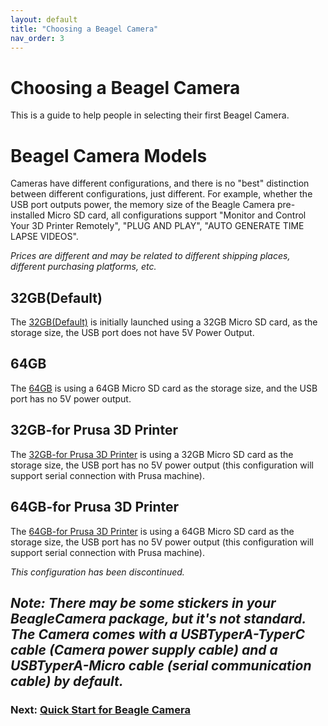 ```yaml
---
layout: default
title: "Choosing a Beagel Camera"
nav_order: 3
---
```


# Choosing a Beagel Camera 

This is a guide to help people in selecting their first Beagel Camera.

# Beagel Camera Models

Cameras have different configurations, and there is no "best" distinction between different configurations, just different. For example, whether the USB port outputs power, the memory size of the Beagle Camera pre-installed Micro SD card, all configurations support "Monitor and Control Your 3D Printer Remotely", "PLUG AND PLAY", "AUTO GENERATE TIME LAPSE VIDEOS".

*Prices are different and may be related to different shipping places, different purchasing platforms, etc.*

## 32GB(Default)

The [32GB(Default)](https://www.3dprinteraccessories.shop/products/mintion-beagleprint-beagle-camera) is initially launched using a 32GB Micro SD card, as the storage size, the USB port does not have 5V Power Output.


## 64GB

The [64GB](https://www.3dprinteraccessories.shop/products/mintion-beagleprint-beagle-camera?variant=41045324202122) is using a 64GB Micro SD card as the storage size, and the USB port has no 5V power output.

## 32GB-for Prusa 3D Printer

The [32GB-for Prusa 3D Printer](https://www.3dprinteraccessories.shop/products/mintion-beagleprint-beagle-camera?variant=41607535329418) is using a 32GB Micro SD card as the storage size, the USB port has no 5V power output (this configuration will support serial connection with Prusa machine).

## 64GB-for Prusa 3D Printer

The [64GB-for Prusa 3D Printer](https://www.3dprinteraccessories.shop/products/mintion-beagleprint-beagle-camera?variant=42208503300234) is using a 64GB Micro SD card as the storage size, the USB port has no 5V power output (this configuration will support serial connection with Prusa machine).

*This configuration has been discontinued.*


_Note: There may be some stickers in your BeagleCamera package, but it's not standard._
_The Camera comes with a USBTyperA-TyperC cable (Camera power supply cable) and a USBTyperA-Micro cable (serial communication cable) by default._
---

### Next: [Quick Start for Beagle Camera](/just-the-docs/docs/Quick%20Start%20for%20Beagle%20Camera)
